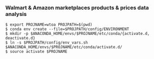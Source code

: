 ### Walmart & Amazon marketplaces products & prices data analysis  


```
$ export PROJNAME=wtoa PROJPATH=$(pwd)
$ conda env create --file=$PROJPATH/config/ENVIRONMENT
$ mkdir -p $ANACONDA_HOME/envs/$PROJNAME/etc/conda/{activate.d, deactivate.d}
$ ln -s $PROJPATH/config/env_vars.sh $ANACONDA_HOME/envs/$PROJNAME/etc/conda/activate.d/
$ source activate $PROJNAME
```
